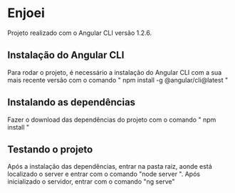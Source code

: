 # Enjoei

Projeto realizado com o Angular CLI versão 1.2.6.

## Instalação do Angular CLI

Para rodar o projeto, é necessário a instalação do Angular CLI com a sua mais recente versão com o comando " npm install -g @angular/cli@latest "

## Instalando as dependências

Fazer o download das dependências do projeto com o comando " npm install "

## Testando o projeto

Após a instalação das dependências, entrar na pasta raiz, aonde está localizado o server e entrar com o comando "node server ". Após inicializado o servidor, entrar com o comando "ng serve"
